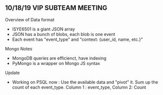 ## 10/18/19 VIP SUBTEAM MEETING

Overview of Data format
 - ISYE6501 is a giant JSON array
 - JSON has a bunch of blobs, each blob is one event
 - Each event has "event_type" and "context: {user_id, name, etc.}"

Mongo Notes
 - MongoDB queries are efficienct, have indexing
 - PyMongo is a wrapper on Mongo JS syntax

Update 
 - Working on PSQL now : Use the available data and "pivot" it. Sum up the count of each event_type. 
   Column 1 : event_type, Column 2: Count
